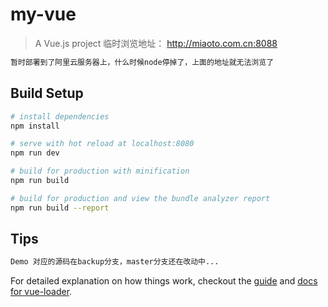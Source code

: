 # my-vue

> A Vue.js project
> 临时浏览地址： http://miaoto.com.cn:8088

``` bash
暂时部署到了阿里云服务器上，什么时候node停掉了，上面的地址就无法浏览了
```

## Build Setup

``` bash
# install dependencies
npm install

# serve with hot reload at localhost:8080
npm run dev

# build for production with minification
npm run build

# build for production and view the bundle analyzer report
npm run build --report
```

## Tips
``` bash
Demo 对应的源码在backup分支，master分支还在改动中...
```

For detailed explanation on how things work, checkout the [guide](http://vuejs-templates.github.io/webpack/) and [docs for vue-loader](http://vuejs.github.io/vue-loader).
